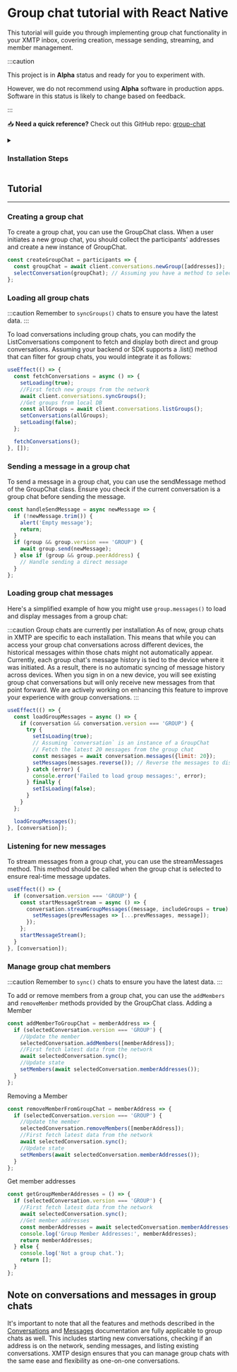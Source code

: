 # Group chat tutorial with React Native

This tutorial will guide you through implementing group chat functionality in your XMTP inbox, covering creation, message sending, streaming, and member management.

:::caution

This project is in **Alpha** status and ready for you to experiment with.

However, we do not recommend using **Alpha** software in production apps. Software in this status is likely to change based on feedback.

:::

<div class=" rabbit  p-5 ">

📥 <b>Need a quick reference?</b> Check out this GitHub repo: <a href="https://github.com/fabriguespe/xmtp-rn-groupchats">group-chat</a>

</div>

<details>
<summary>

<h3>Installation Steps</h3></summary>

### Prerequisites

- Node.js
- npm or Yarn
- React Native CLI
- Xcode (for iOS)

### 1. Initialize react native project

If you haven't already created a React Native project, start by initializing one:

```bash
npx react-native init xmtprn
```

### 2. Install expo modules

Install the latest Expo modules:

```bash
npx install-expo-modules@latest
```

### 3. Install XMTP react native sdk

Install the XMTP React Native SDK using npm:

```bash
npm install @xmtp/react-native-sdk
```

### 4. Update podfile for ios

Update the Podfile to set the minimum iOS platform. Open the `Podfile` in your iOS directory and modify the platform line:

```ruby
platform :ios, '16.0'
```

### 5. Update xcode target

Ensure your Xcode project's target is updated to iOS 16.0 or higher.

### 6. Add Babel plugin

Install the Babel plugin required for the XMTP SDK:

```bash
npm add @babel/plugin-proposal-export-namespace-from
```

### 7. Configure babel

Update your Babel configuration. Open your `babel.config.js` and add the plugin:

```javascript
module.exports = {
  presets: ['module:@react-native/babel-preset'],
  plugins: ['@babel/plugin-proposal-export-namespace-from'],
};
```

### 8. Install ios pods

Navigate to the iOS directory and install the necessary pods:

```bash
cd ios && pod install && cd ..
```

### 9. Start the application

Finally, start your React Native application:

```bash
npm run ios
```

</details>

## Tutorial

---

### Creating a group chat

To create a group chat, you can use the GroupChat class. When a user initiates a new group chat, you should collect the participants' addresses and create a new instance of GroupChat.

```jsx
const createGroupChat = participants => {
  const groupChat = await client.conversations.newGroup([addresses]);
  selectConversation(groupChat); // Assuming you have a method to select the current conversation
};
```

### Loading all group chats

:::caution
Remember to `syncGroups()` chats to ensure you have the latest data.
:::

To load conversations including group chats, you can modify the ListConversations component to fetch and display both direct and group conversations. Assuming your backend or SDK supports a .list() method that can filter for group chats, you would integrate it as follows:

```jsx
useEffect(() => {
  const fetchConversations = async () => {
    setLoading(true);
    //First fetch new groups from the network
    await client.conversations.syncGroups();
    //Get groups from local DB
    const allGroups = await client.conversations.listGroups();
    setConversations(allGroups);
    setLoading(false);
  };

  fetchConversations();
}, []);
```

### Sending a message in a group chat

To send a message in a group chat, you can use the sendMessage method of the GroupChat class. Ensure you check if the current conversation is a group chat before sending the message.

```jsx
const handleSendMessage = async newMessage => {
  if (!newMessage.trim()) {
    alert('Empty message');
    return;
  }
  if (group && group.version === 'GROUP') {
    await group.send(newMessage);
  } else if (group && group.peerAddress) {
    // Handle sending a direct message
  }
};
```

### Loading group chat messages

Here's a simplified example of how you might use `group.messages()` to load and display messages from a group chat:

:::caution Group chats are currently per installation
As of now, group chats in XMTP are specific to each installation. This means that while you can access your group chat conversations across different devices, the historical messages within those chats might not automatically appear. Currently, each group chat's message history is tied to the device where it was initiated. As a result, there is no automatic syncing of message history across devices. When you sign in on a new device, you will see existing group chat conversations but will only receive new messages from that point forward. We are actively working on enhancing this feature to improve your experience with group conversations.
:::

```jsx
useEffect(() => {
  const loadGroupMessages = async () => {
    if (conversation && conversation.version === 'GROUP') {
      try {
        setIsLoading(true);
        // Assuming `conversation` is an instance of a GroupChat
        // Fetch the latest 20 messages from the group chat
        const messages = await conversation.messages({limit: 20});
        setMessages(messages.reverse()); // Reverse the messages to display the latest at the bottom
      } catch (error) {
        console.error('Failed to load group messages:', error);
      } finally {
        setIsLoading(false);
      }
    }
  };

  loadGroupMessages();
}, [conversation]);
```

### Listening for new messages

To stream messages from a group chat, you can use the streamMessages method. This method should be called when the group chat is selected to ensure real-time message updates.

```jsx
useEffect(() => {
  if (conversation.version === 'GROUP') {
    const startMessageStream = async () => {
      conversation.streamGroupMessages((message, includeGroups = true) => {
        setMessages(prevMessages => [...prevMessages, message]);
      });
    };
    startMessageStream();
  }
}, [conversation]);
```

### Manage group chat members

:::caution
Remember to `sync()` chats to ensure you have the latest data.
:::

To add or remove members from a group chat, you can use the `addMembers` and `removeMember` methods provided by the GroupChat class.
Adding a Member

```jsx
const addMemberToGroupChat = memberAddress => {
  if (selectedConversation.version === 'GROUP') {
    //Update the member
    selectedConversation.addMembers([memberAddress]);
    //First fetch latest data from the network
    await selectedConversation.sync();
    //Update state
    setMembers(await selectedConversation.memberAddresses());
  }
};
```

Removing a Member

```jsx
const removeMemberFromGroupChat = memberAddress => {
  if (selectedConversation.version === 'GROUP') {
    //Update the member
    selectedConversation.removeMembers([memberAddress]);
    //First fetch latest data from the network
    await selectedConversation.sync();
    //Update state
    setMembers(await selectedConversation.memberAddresses());
  }
};
```

Get member addresses

```jsx
const getGroupMemberAddresses = () => {
  if (selectedConversation.version === 'GROUP') {
    //First fetch latest data from the network
    await selectedConversation.sync();
    //Get member addresses
    const memberAddresses = await selectedConversation.memberAddresses();
    console.log('Group Member Addresses:', memberAddresses);
    return memberAddresses;
  } else {
    console.log('Not a group chat.');
    return [];
  }
};
```

## Note on conversations and messages in group chats

It's important to note that all the features and methods described in the [Conversations](/docs/build/conversations.md) and [Messages](/docs/build/messages/messages.md) documentation are fully applicable to group chats as well. This includes starting new conversations, checking if an address is on the network, sending messages, and listing existing conversations. XMTP design ensures that you can manage group chats with the same ease and flexibility as one-on-one conversations.
